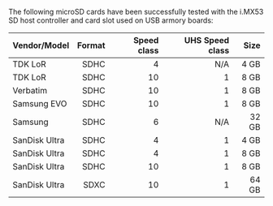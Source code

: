 The following microSD cards have been successfully tested with the i.MX53 SD
host controller and card slot used on USB armory boards:

| Vendor/Model  | Format | Speed class | UHS Speed class | Size  |
|:--------------|-------:|------------:|----------------:|------:|
| TDK LoR       | SDHC   | 4           | N/A             |  4 GB |
| TDK LoR       | SDHC   | 10          | 1               |  8 GB |
| Verbatim      | SDHC   | 10          | 1               |  8 GB |
| Samsung EVO   | SDHC   | 10          | 1               |  8 GB |
| Samsung       | SDHC   | 6           | N/A             | 32 GB |
| SanDisk Ultra | SDHC   | 4           | 1               |  4 GB |
| SanDisk Ultra | SDHC   | 4           | 1               |  8 GB |
| SanDisk Ultra | SDHC   | 10          | 1               |  8 GB |
| SanDisk Ultra | SDXC   | 10          | 1               | 64 GB |
